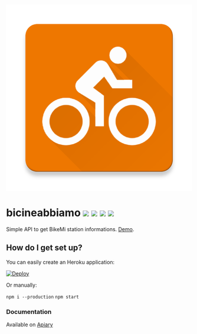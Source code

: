 ![](https://raw.githubusercontent.com/maxcanna/bicineabbiamo/master/images/web_hi_res_512.png)

# bicineabbiamo [![](https://www.versioneye.com/user/projects/5795b57a9cf8860054c8b8b3/badge.svg)](https://www.versioneye.com/user/projects/5795b57a9cf8860054c8b8b3) [![](https://img.shields.io/travis/maxcanna/bicineabbiamo.svg)](https://travis-ci.org/maxcanna/bicineabbiamo/) [![](https://img.shields.io/codeclimate/github/maxcanna/bicineabbiamo.svg?maxAge=2592000)](https://codeclimate.com/github/maxcanna/bicineabbiamo) [![](https://img.shields.io/github/license/maxcanna/bicineabbiamo.svg?maxAge=2592000)](https://github.com/maxcanna/bicineabbiamo/blob/master/LICENSE)

Simple API to get BikeMi station informations. [Demo](https://bicineabbiamo.massi.ws).

## How do I get set up?

You can easily create an Heroku application:

[![Deploy](https://www.herokucdn.com/deploy/button.svg)](https://heroku.com/deploy)

Or manually:

`npm i --production`
`npm start`

### Documentation

Available on [Apiary](http://docs.bicineabbiamo.apiary.io/)
